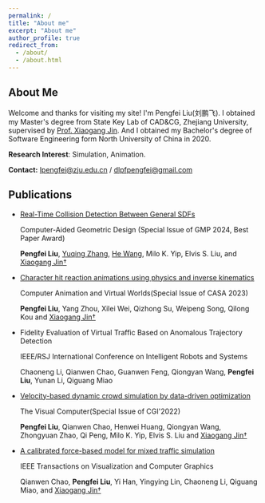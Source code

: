 ```yaml
---
permalink: /
title: "About me"
excerpt: "About me"
author_profile: true
redirect_from: 
  - /about/
  - /about.html
---
```

## About Me
Welcome and thanks for visiting my site! I'm Pengfei Liu(刘鹏飞). I obtained my Master's degree from State Key Lab of CAD&CG, Zhejiang University, supervised by [Prof. Xiaogang Jin](http://www.cad.zju.edu.cn/home/jin/). And I obtained my Bachelor's degree of Software Engineering form North University of China in 2020. 

**Research Interest**: Simulation, Animation.

**Contact:** [lpengfei@zju.edu.cn](mailto:lpengfei@zju.edu.cn) / [dlpfpengfei@gmail.com](mailto:dlpfpengfei@gmail.com)


## Publications

* [Real-Time Collision Detection Between General SDFs](https://dlpf.github.io/sdf-collision.github.io/)
  
  Computer-Aided Geometric Design (Special Issue of GMP 2024, Best Paper Award)

  **Pengfei Liu**,  [Yuqing Zhang](https://zzzyuqing.github.io/), [He Wang](https://drhewang.com/), Milo K. Yip, Elvis S. Liu, and [Xiaogang Jin†](http://www.cad.zju.edu.cn/home/jin/)
* [Character hit reaction animations using physics and inverse kinematics](https://onlinelibrary.wiley.com/doi/abs/10.1002/cav.2170)

  Computer Animation and Virtual Worlds(Special Issue of CASA 2023)
  
  **Pengfei Liu**, Yang Zhou, Xilei Wei, Qizhong Su, Weipeng Song, Qilong Kou and [Xiaogang Jin†](http://www.cad.zju.edu.cn/home/jin/)

* Fidelity Evaluation of Virtual Traffic Based on Anomalous Trajectory Detection

  IEEE/RSJ International Conference on Intelligent Robots and Systems

  Chaoneng Li, Qianwen Chao, Guanwen Feng, Qiongyan Wang, **Pengfei Liu**, Yunan Li, Qiguang Miao

* [Velocity-based dynamic crowd simulation by data-driven optimization](http://www.cad.zju.edu.cn/home/jin/papers/VelocityCrowd.pdf)
  
  The Visual Computer(Special Issue of CGI'2022) 

  **Pengfei Liu**, Qianwen Chao, Henwei Huang, Qiongyan Wang, Zhongyuan Zhao, Qi Peng, Milo K. Yip, Elvis S. Liu and [Xiaogang Jin†](http://www.cad.zju.edu.cn/home/jin/)
  
* [A calibrated force-based model for mixed traffic simulation](http://www.cad.zju.edu.cn/home/jin/tvcg2022/tvcg2022.htm)

  IEEE Transactions on Visualization and Computer Graphics

  Qianwen Chao, **Pengfei Liu**, Yi Han, Yingying Lin, Chaoneng Li, Qiguang Miao, and [Xiaogang Jin†](http://www.cad.zju.edu.cn/home/jin/)